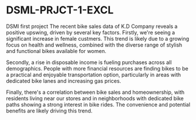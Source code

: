 # DSML-PRJCT-1-EXCL
DSMl first project
The  recent bike sales data of K.D Company reveals a positive upswing, driven by several key factors.  Firstly, we're seeing a significant increase in female custmers. This trend is likely due to a growing focus on health and wellness, combined with the diverse range of stylish and functional bikes available for women.

Secondly, a rise in disposable income is fueling purchases across all demographics.  People with more financial resources are finding bikes to be a practical and enjoyable transportation option, particularly in areas with dedicated bike lanes and increasing gas prices.

Finally, there's a correlation between bike sales and homeownership, with residents living near our stores and in neighborhoods with dedicated bike paths showing a strong interest in bike rides. The convenience and potential benefits are likely driving this trend.
